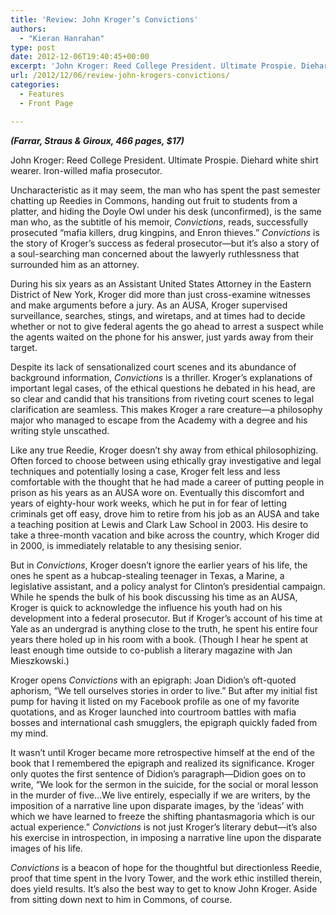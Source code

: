 ```yaml
---
title: 'Review: John Kroger’s Convictions'
authors: 
  - "Kieran Hanrahan"
type: post
date: 2012-12-06T19:40:45+00:00
excerpt: 'John Kroger: Reed College President. Ultimate Prospie. Diehard white shirt wearer. Iron-willed mafia prosecutor.'
url: /2012/12/06/review-john-krogers-convictions/
categories:
  - Features
  - Front Page

---
```

_**(Farrar, Straus & Giroux, 466 pages, $17)**_

John Kroger: Reed College President. Ultimate Prospie. Diehard white shirt wearer. Iron-willed mafia prosecutor.

Uncharacteristic as it may seem, the man who has spent the past semester chatting up Reedies in Commons, handing out fruit to students from a platter, and hiding the Doyle Owl under his desk (unconfirmed), is the same man who, as the subtitle of his memoir, _Convictions_, reads, successfully prosecuted “mafia killers, drug kingpins, and Enron thieves.” _Convictions_ is the story of Kroger’s success as federal prosecutor—but it’s also a story of a soul-searching man concerned about the lawyerly ruthlessness that surrounded him as an attorney.

During his six years as an Assistant United States Attorney in the Eastern District of New York, Kroger did more than just cross-examine witnesses and make arguments before a jury. As an AUSA, Kroger supervised surveillance, searches, stings, and wiretaps, and at times had to decide whether or not to give federal agents the go ahead to arrest a suspect while the agents waited on the phone for his answer, just yards away from their target.

Despite its lack of sensationalized court scenes and its abundance of background information, _Convictions_ is a thriller. Kroger’s explanations of important legal cases, of the ethical questions he debated in his head, are so clear and candid that his transitions from riveting court scenes to legal clarification are seamless. This makes Kroger a rare creature—a philosophy major who managed to escape from the Academy with a degree and his writing style unscathed.

Like any true Reedie, Kroger doesn’t shy away from ethical philosophizing. Often forced to choose between using ethically gray investigative and legal techniques and potentially losing a case, Kroger felt less and less comfortable with the thought that he had made a career of putting people in prison as his years as an AUSA wore on. Eventually this discomfort and years of eighty-hour work weeks, which he put in for fear of letting criminals get off easy, drove him to retire from his job as an AUSA and take a teaching position at Lewis and Clark Law School in 2003. His desire to take a three-month vacation and bike across the country, which Kroger did in 2000, is immediately relatable to any thesising senior.

But in _Convictions_, Kroger doesn’t ignore the earlier years of his life, the ones he spent as a hubcap-stealing teenager in Texas, a Marine, a legislative assistant, and a policy analyst for Clinton’s presidential campaign. While he spends the bulk of his book discussing his time as an AUSA, Kroger is quick to acknowledge the influence his youth had on his development into a federal prosecutor. But if Kroger’s account of his time at Yale as an undergrad is anything close to the truth, he spent his entire four years there holed up in his room with a book. (Though I hear he spent at least enough time outside to co-publish a literary magazine with Jan Mieszkowski.)

Kroger opens _Convictions_ with an epigraph: Joan Didion’s oft-quoted aphorism, “We tell ourselves stories in order to live.” But after my initial fist pump for having it listed on my Facebook profile as one of my favorite quotations, and as Kroger launched into courtroom battles with mafia bosses and international cash smugglers, the epigraph quickly faded from my mind.

It wasn’t until Kroger became more retrospective himself at the end of the book that I remembered the epigraph and realized its significance. Kroger only quotes the first sentence of Didion’s paragraph—Didion goes on to write, “We look for the sermon in the suicide, for the social or moral lesson in the murder of five&#8230;We live entirely, especially if we are writers, by the imposition of a narrative line upon disparate images, by the &#8216;ideas&#8217; with which we have learned to freeze the shifting phantasmagoria which is our actual experience.” _Convictions_ is not just Kroger’s literary debut—it’s also his exercise in introspection, in imposing a narrative line upon the disparate images of his life.

_Convictions_ is a beacon of hope for the thoughtful but directionless Reedie, proof that time spent in the Ivory Tower, and the work ethic instilled therein, does yield results. It’s also the best way to get to know John Kroger. Aside from sitting down next to him in Commons, of course.